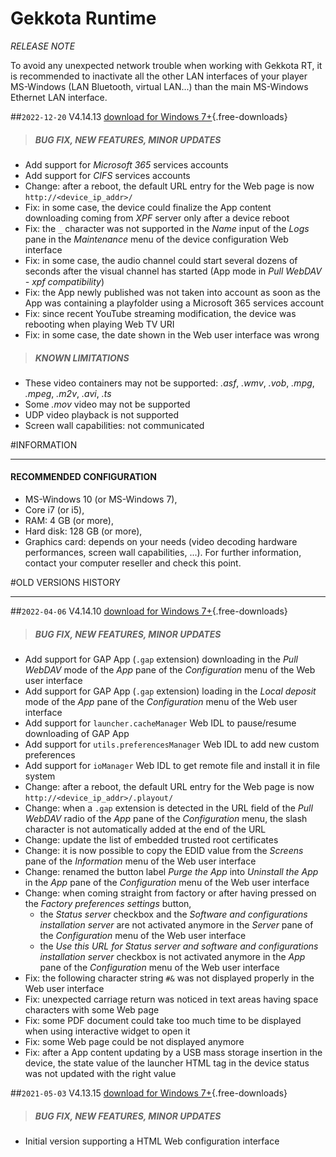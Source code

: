 # Gekkota Runtime
*RELEASE NOTE*

To avoid any unexpected network trouble when working with Gekkota RT, it is recommended to inactivate all the other LAN interfaces of your player MS-Windows (LAN Bluetooth, virtual LAN...) than the main MS-Windows Ethernet LAN interface.     

##`2022-12-20` V4.14.13 [download for Windows 7+](gekkota-rt/gekkota_rt-nt_ia32-setup-4.14.13.exe){.free-downloads}
>##### **BUG FIX, NEW FEATURES, MINOR UPDATES**
- Add support for *Microsoft 365* services accounts
- Add support for *CIFS* services accounts
- Change: after a reboot, the default URL entry for the Web page is now `http://<device_ip_addr>/`
- Fix: in some case, the device could finalize the App content downloading coming from *XPF* server only after a device reboot   
- Fix: the `_` character was not supported in the *Name* input of the *Logs* pane in the *Maintenance* menu of the device configuration Web interface 
- Fix: in some case, the audio channel could start several dozens of seconds after the visual channel has started (App mode in *Pull WebDAV - xpf compatibility*)
- Fix: the App newly published was not taken into account as soon as the App was containing a playfolder using a Microsoft 365 services account
- Fix: since recent YouTube streaming modification, the device was rebooting when playing Web TV URI
- Fix: in some case, the date shown in the Web user interface was wrong
       
>##### **KNOWN LIMITATIONS**
- These video containers may not be supported: *.asf*, *.wmv*, *.vob*, *.mpg*, *.mpeg*, *.m2v*, *.avi*, *.ts*
- Some *.mov* video may not be supported
- UDP video playback is not supported
- Screen wall capabilities: not communicated

#INFORMATION
***********************************************************************

#### **RECOMMENDED CONFIGURATION**
- MS-Windows 10 (or MS-Windows 7),
- Core i7 (or i5),
- RAM: 4 GB (or more),
- Hard disk: 128 GB (or more),
- Graphics card: depends on your needs (video decoding hardware performances, screen wall capabilities, ...). For further information, contact your computer reseller and check this point. 

#OLD VERSIONS HISTORY
*********************************************************************************************************

##`2022-04-06` V4.14.10 [download for Windows 7+](gekkota-rt/gekkota_rt-nt_ia32-setup-4.14.10.exe){.free-downloads}
>##### **BUG FIX, NEW FEATURES, MINOR UPDATES**
- Add support for GAP App (`.gap` extension) downloading in the *Pull WebDAV* mode of the *App* pane of the *Configuration* menu of the Web user interface
- Add support for GAP App (`.gap` extension) loading in the *Local deposit* mode of the *App* pane of the *Configuration* menu of the Web user interface
- Add support for `launcher.cacheManager` Web IDL to pause/resume downloading of GAP App
- Add support for `utils.preferencesManager` Web IDL to add new custom preferences
- Add support for `ioManager` Web IDL to get remote file and install it in file system
- Change: after a reboot, the default URL entry for the Web page is now `http://<device_ip_addr>/.playout/`
- Change: when a `.gap` extension is detected in the URL field of the *Pull WebDAV* radio of the *App* pane of the *Configuration* menu, the slash character is not automatically added at the end of the URL
- Change: update the list of embedded trusted root certificates
- Change: it is now possible to copy the EDID value from the *Screens* pane of the *Information* menu of the Web user interface 
- Change: renamed the button label *Purge the App* into *Uninstall the App* in the *App* pane of the *Configuration* menu of the Web user interface
- Change: when coming straight from factory or after having pressed on the *Factory preferences settings* button, 
	- the *Status server* checkbox and the *Software and configurations installation server* are not activated anymore in the *Server* pane of the *Configuration* menu of the Web user interface
	- the *Use this URL for Status server and software and configurations installation server* checkbox is not activated anymore in the *App* pane of the *Configuration* menu of the Web user interface 
- Fix: the following character string `#&` was not displayed properly in the Web user interface
- Fix: unexpected carriage return was noticed in text areas having space characters with some Web page 
- Fix: some PDF document could take too much time to be displayed when using interactive widget to open it
- Fix: some Web page could be not displayed anymore
- Fix: after a App content updating by a USB mass storage insertion in the device, the state value of the launcher HTML tag in the device status was not updated with the right value

##`2021-05-03` V4.13.15 [download for Windows 7+](gekkota-rt/gekkota_rt-nt_ia32-setup-4.13.15.exe){.free-downloads}
>##### **BUG FIX, NEW FEATURES, MINOR UPDATES**
- Initial version supporting a HTML Web configuration interface